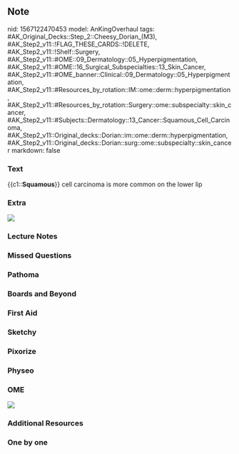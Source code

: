 ## Note
nid: 1567122470453
model: AnKingOverhaul
tags: #AK_Original_Decks::Step_2::Cheesy_Dorian_(M3), #AK_Step2_v11::!FLAG_THESE_CARDS::!DELETE, #AK_Step2_v11::!Shelf::Surgery, #AK_Step2_v11::#OME::09_Dermatology::05_Hyperpigmentation, #AK_Step2_v11::#OME::16_Surgical_Subspecialties::13_Skin_Cancer, #AK_Step2_v11::#OME_banner::Clinical::09_Dermatology::05_Hyperpigmentation, #AK_Step2_v11::#Resources_by_rotation::IM::ome::derm::hyperpigmentation, #AK_Step2_v11::#Resources_by_rotation::Surgery::ome::subspecialty::skin_cancer, #AK_Step2_v11::#Subjects::Dermatology::13_Cancer::Squamous_Cell_Carcinoma, #AK_Step2_v11::Original_decks::Dorian::im::ome::derm::hyperpigmentation, #AK_Step2_v11::Original_decks::Dorian::surg::ome::subspecialty::skin_cancer
markdown: false

### Text
{{c1::<b>Squamous</b>}} cell carcinoma is more common on the lower
lip

### Extra
<img src="paste-525253025464321.jpg">

### Lecture Notes


### Missed Questions


### Pathoma


### Boards and Beyond


### First Aid


### Sketchy


### Pixorize


### Physeo


### OME
<div class="ome-widget">
  <a href=
  "https://onlinemeded.org/spa/dermatology/hyperpigmentation/acquire?ref=anki">
  <img src="_OME_AnkiFlashcards_Lesson_1.png"></a>
</div>

### Additional Resources


### One by one

